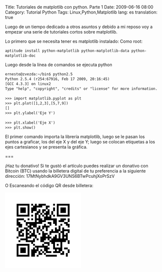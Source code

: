 Title: Tutoriales de matplotlib con python. Parte 1
Date: 2009-06-16 08:00
Category: Tutorial Python
Tags: Linux,Python,Matplotlib
lang: es
translation: true

Luego de un tiempo dedicado a otros asuntos y debido a mi reposo voy a empezar una
serie de tutoriales cortos sobre matplotlib.

Lo primero que se necesita tener es matplotlib instalado:
Como root:

```
aptitude install python-matplotlib python-matplotlib-data python-matplotlib-doc
```

Luego desde la línea de comandos se ejecuta python
```
ernesto@zvezda:~/bin$ python2.5
Python 2.5.4 (r254:67916, Feb 17 2009, 20:16:45)
[GCC 4.3.3] on linux2
Type "help", "copyright", "credits" or "license" for more information.

>>> import matplotlib.pyplot as plt
>>> plt.plot([1,2,3],[5,7,9])
[]
>>> plt.ylabel('Eje Y')

>>> plt.xlabel('Eje X')
>>> plt.show()
```

El primer comando importa la librería matplotlib, luego se le pasan los puntos
a graficar, los del eje X y del eje Y; luego se colocan etiquetas a los ejes
cartesianos y se presenta la gráfica.


===

¡Haz tu donativo!
Si te gustó el artículo puedes realizar un donativo con Bitcoin (BTC)
usando la billetera digital de tu preferencia a la siguiente
dirección: 17MtNybhdkA9GV3UNS6BTwPcuhjXoPrSzV

O Escaneando el código QR desde billetera:

![17MtNybhdkA9GV3UNS6BTwPcuhjXoPrSzV](./images/17MtNybhdkA9GV3UNS6BTwPcuhjXoPrSzV.png)
